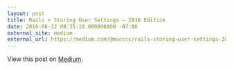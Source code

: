 ```yaml
---
layout: post
title: Rails + Storing User Settings — 2016 Edition
date: 2016-06-12 08:35:18.000000000 -07:00
external_site: medium
external_url: https://medium.com/@mscccc/rails-storing-user-settings-2016-edition-443c5ea5a921#.11dmh7vkq
---
```

<!-- link[https://medium.com/@mscccc/rails-storing-user-settings-2016-edition-443c5ea5a921#.11dmh7vkq] -->

View this post on [Medium](https://medium.com/@mscccc/rails-storing-user-settings-2016-edition-443c5ea5a921#.11dmh7vkq).
